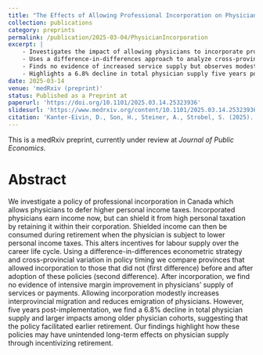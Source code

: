 ```yaml
---
title: "The Effects of Allowing Professional Incorporation on Physician Labour Supply"
collection: publications
category: preprints
permalink: /publication/2025-03-04/PhysicianIncorporation
excerpt: |
    - Investigates the impact of allowing physicians to incorporate professionally in Canada, enabling them to defer higher personal income taxes.
    - Uses a difference-in-differences approach to analyze cross-provincial policy timing and its effects on physician behavior.
    - Finds no evidence of increased service supply but observes modest increases in interprovincial migration and reduced emigration.
    - Highlights a 6.8% decline in total physician supply five years post-policy, driven by earlier retirements, especially among older physicians.
date: 2025-03-14
venue: 'medRxiv (preprint)'
status: Published as a Preprint at
paperurl: 'https://doi.org/10.1101/2025.03.14.25323936'
slidesurl: 'https://www.medrxiv.org/content/10.1101/2025.03.14.25323936v1.full.pdf'
citation: 'Kanter-Eivin, D., Son, H., Steiner, A., Strobel, S. (2025). The Effects of Allowing Professional Incorporation on Physician Labour Supply. Preprint. doi: https://doi.org/10.1101/2025.03.14.25323936'
---
```


This is a medRxiv preprint, currently under review at *Journal of Public Economics*.

# Abstract
We investigate a policy of professional incorporation in Canada which allows physicians to defer higher personal income taxes. Incorporated physicians earn income now, but can shield it from high personal taxation by retaining it within their corporation. Shielded income can then be consumed during retirement when the physician is subject to lower personal income taxes. This alters incentives for labour supply over the career life cycle. Using a difference-in-differences econometric strategy and cross-provincial variation in policy timing we compare provinces that allowed incorporation to those that did not (first difference) before and after adoption of these policies (second difference). After incorporation, we find no evidence of intensive margin improvement in physicians’ supply of services or payments. Allowing incorporation modestly increases interprovincial migration and reduces emigration of physicians. However, five years post-implementation, we find a 6.8% decline in total physician supply and larger impacts among older physician cohorts, suggesting that the policy facilitated earlier retirement. Our findings highlight how these policies may have unintended long-term effects on physician supply through incentivizing retirement.
